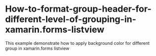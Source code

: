 # How-to-format-group-header-for-different-level-of-grouping-in-xamarin.forms-listview
This example demonstrate how to apply background color for different group in xamarin.forms listview
